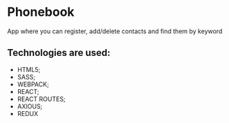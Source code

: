 # Phonebook

App where you can register, add/delete contacts and find
them by keyword

## Technologies are used:
* HTML5; 
* SASS;
* WEBPACK;
* REACT;
* REACT ROUTES;
* AXIOUS;
* REDUX
